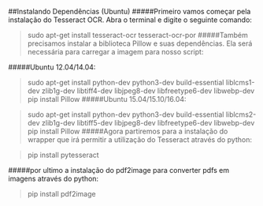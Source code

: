 ##Instalando Dependências (Ubuntu)
#####Primeiro vamos começar pela instalação do Tesseract OCR. Abra o terminal e digite o seguinte comando:

> sudo apt-get install tesseract-ocr tesseract-ocr-por
#####Também precisamos instalar a biblioteca Pillow e suas dependências. Ela será necessária para carregar a imagem para nosso script:

#####Ubuntu 12.04/14.04:

> sudo apt-get install python-dev python3-dev build-essential liblcms1-dev zlib1g-dev libtiff4-dev libjpeg8-dev libfreetype6-dev libwebp-dev
> pip install Pillow
#####Ubuntu 15.04/15.10/16.04:

> sudo apt-get install python-dev python3-dev build-essential liblcms2-dev zlib1g-dev libtiff5-dev libjpeg8-dev libfreetype6-dev libwebp-dev
> pip install Pillow
#####Agora partiremos para a instalação do wrapper que irá permitir a utilização do Tesseract através do python:

> pip install pytesseract

#####por ultimo a instalação do pdf2image para converter pdfs em imagens através do python:
> pip install pdf2image